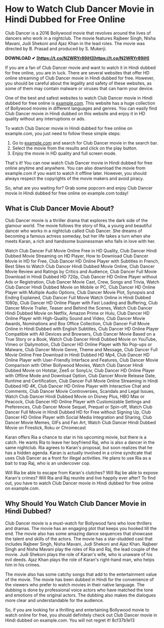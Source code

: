
 
# How to Watch Club Dancer Movie in Hindi Dubbed for Free Online
 
Club Dancer is a 2016 Bollywood movie that revolves around the lives of dancers who work in a nightclub. The movie features Rajbeer Singh, Nisha Mavani, Judi Shekoni and Ajaz Khan in the lead roles. The movie was directed by B. Prasad and produced by S. Mukerji.
 
**DOWNLOAD ✔ [https://t.co/N2WRYr89iH](https://t.co/N2WRYr89iH)**


 
If you are a fan of Club Dancer movie and want to watch it in Hindi dubbed for free online, you are in luck. There are several websites that offer HD online streaming of Club Dancer movie in Hindi dubbed for free. However, you should be careful about the legality and safety of these websites, as some of them may contain malware or viruses that can harm your device.
 
One of the best and safest websites to watch Club Dancer movie in Hindi dubbed for free online is [example.com](https://example.com). This website has a huge collection of Bollywood movies in different languages and genres. You can easily find Club Dancer movie in Hindi dubbed on this website and enjoy it in HD quality without any interruptions or ads.
 
To watch Club Dancer movie in Hindi dubbed for free online on example.com, you just need to follow these simple steps:
 
1. Go to [example.com](https://example.com) and search for Club Dancer movie in the search bar.
2. Select the movie from the results and click on the play button.
3. Enjoy the movie in HD quality and full screen mode.

That's it! You can now watch Club Dancer movie in Hindi dubbed for free online anytime and anywhere. You can also download the movie from example.com if you want to watch it offline later. However, you should always respect the copyrights of the movie makers and avoid piracy.
 
So, what are you waiting for? Grab some popcorn and enjoy Club Dancer movie in Hindi dubbed for free online on example.com today!
  
## What is Club Dancer Movie About?
 
Club Dancer movie is a thriller drama that explores the dark side of the glamour world. The movie follows the story of Ria, a young and beautiful dancer who works in a nightclub called Club Dancer. She dreams of becoming a famous actress someday, but her life takes a turn when she meets Karan, a rich and handsome businessman who falls in love with her.
 
Watch Club Dancer Full Movie Online Free in HD Quality,  Club Dancer Hindi Dubbed Movie Streaming on HD Player,  How to Download Club Dancer Movie in HD for Free,  Club Dancer HD Online Player with Subtitles in French,  Best Sites to Watch Club Dancer Hindi Dubbed Movie Online,  Club Dancer Movie Review and Ratings by Critics and Audience,  Club Dancer Full Movie Download in Hindi Dubbed HD 720p,  Club Dancer HD Online Player without Ads or Registration,  Club Dancer Movie Cast, Crew, Songs and Trivia,  Watch Club Dancer Hindi Dubbed Movie on Mobile or PC,  Club Dancer HD Online Player with Multiple Audio Options,  Club Dancer Movie Plot, Synopsis and Ending Explained,  Club Dancer Full Movie Watch Online in Hindi Dubbed 1080p,  Club Dancer HD Online Player with Fast Loading and Buffering,  Club Dancer Movie Trailer, Teaser and Behind the Scenes,  Watch Club Dancer Hindi Dubbed Movie on Netflix, Amazon Prime or Hulu,  Club Dancer HD Online Player with High-Quality Sound and Video,  Club Dancer Movie Awards, Nominations and Box Office Collection,  Club Dancer Full Movie Online in Hindi Dubbed with English Subtitles,  Club Dancer HD Online Player Compatible with All Devices and Browsers,  Club Dancer Movie Based on a True Story or a Book,  Watch Club Dancer Hindi Dubbed Movie on YouTube, Vimeo or Dailymotion,  Club Dancer HD Online Player with No Pop-ups or Malware,  Club Dancer Movie Genre, Theme and Message,  Club Dancer Full Movie Online Free Download in Hindi Dubbed HD Mp4,  Club Dancer HD Online Player with User-Friendly Interface and Features,  Club Dancer Movie Comparison with Other Bollywood Movies,  Watch Club Dancer Hindi Dubbed Movie on Hotstar, Zee5 or SonyLiv,  Club Dancer HD Online Player with Offline Mode and Download Option,  Club Dancer Movie Release Date, Runtime and Certification,  Club Dancer Full Movie Online Streaming in Hindi Dubbed HD 4K,  Club Dancer HD Online Player with Interactive Chat and Comments,  Club Dancer Movie Controversies, Scandals and Legal Issues,  Watch Club Dancer Hindi Dubbed Movie on Disney Plus, HBO Max or Peacock,  Club Dancer HD Online Player with Customizable Settings and Preferences,  Club Dancer Movie Sequel, Prequel or Spin-off,  Watch Club Dancer Full Movie in Hindi Dubbed HD for Free without Signing Up,  Club Dancer HD Online Player with Social Media Integration and Sharing,  Club Dancer Movie Memes, GIFs and Fan Art,  Watch Club Dancer Hindi Dubbed Movie on Firestick, Roku or Chromecast
 
Karan offers Ria a chance to star in his upcoming movie, but there is a catch. He wants Ria to leave her boyfriend Raj, who is also a dancer in the same nightclub. Ria agrees to Karan's proposal, but soon realizes that he has a hidden agenda. Karan is actually involved in a crime syndicate that uses Club Dancer as a front for illegal activities. He plans to use Ria as a bait to trap Raj, who is an undercover cop.
 
Will Ria be able to escape from Karan's clutches? Will Raj be able to expose Karan's crimes? Will Ria and Raj reunite and live happily ever after? To find out, you have to watch Club Dancer movie in Hindi dubbed for free online on example.com.
  
## Why Should You Watch Club Dancer Movie in Hindi Dubbed?
 
Club Dancer movie is a must-watch for Bollywood fans who love thrillers and dramas. The movie has an engaging plot that keeps you hooked till the end. The movie also has some amazing dance sequences that showcase the talent and skills of the actors. The movie has a star-studded cast that includes Rajbeer Singh, Nisha Mavani, Judi Shekoni and Ajaz Khan. Rajbeer Singh and Nisha Mavani play the roles of Ria and Raj, the lead couple of the movie. Judi Shekoni plays the role of Karan's wife, who is unaware of his evil deeds. Ajaz Khan plays the role of Karan's right-hand man, who helps him in his crimes.
 
The movie also has some catchy songs that add to the entertainment value of the movie. The movie has been dubbed in Hindi for the convenience of the viewers who prefer to watch movies in their native language. The dubbing is done by professional voice actors who have matched the tone and emotions of the original actors. The dubbing also makes the dialogues more clear and understandable for the audience.
 
So, if you are looking for a thrilling and entertaining Bollywood movie to watch online for free, you should definitely check out Club Dancer movie in Hindi dubbed on example.com. You will not regret it!
 8cf37b1e13
 
